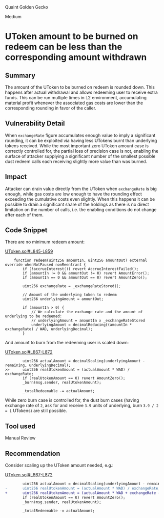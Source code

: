 Quaint Golden Gecko

Medium

# UToken amount to be burned on redeem can be less than the corresponding amount withdrawn

## Summary

The amount of the UToken to be burned on redeem is rounded down. This happens after actual withdrawal and allows redeeming user to receive extra funds. This can be run multiple times in L2 environment, accumulating material profit whenever the associated gas costs are lower than the corresponding rounding in favor of the caller.

## Vulnerability Detail

When `exchangeRate` figure accumulates enough value to imply a significant rounding, it can be exploited via having less UTokens burnt than underlying tokens received. While the most important zero UToken amount case is correctly controlled for, the partial loss of precision case is not, enabling the surface of attacker supplying a significant number of the smallest possible dust redeem calls each receiving slightly more value than was burned.

## Impact

Attacker can drain value directly from the UToken when `exchangeRate` is big enough, while gas costs are low enough to have the rounding effect exceeding the cumulative costs even slightly. When this happens it can be possible to drain a significant share of the holdings as there is no direct limitation on the number of calls, i.e. the enabling conditions do not change after each of them.

## Code Snippet

There are no minimum redeem amount:

[UToken.sol#L845-L859](https://github.com/sherlock-audit/2024-06-union-finance-update-2/blob/main/union-v2-contracts/contracts/market/UToken.sol#L845-L859)

```solidity
    function redeem(uint256 amountIn, uint256 amountOut) external override whenNotPaused nonReentrant {
        if (!accrueInterest()) revert AccrueInterestFailed();
        if (amountIn != 0 && amountOut != 0) revert AmountError();
        if (amountIn == 0 && amountOut == 0) revert AmountZero();

        uint256 exchangeRate = _exchangeRateStored();

        // Amount of the underlying token to redeem
        uint256 underlyingAmount = amountOut;

        if (amountIn > 0) {
            // We calculate the exchange rate and the amount of underlying to be redeemed:
            // underlyingAmount = amountIn x _exchangeRateStored
            underlyingAmount = decimalReducing((amountIn * exchangeRate) / WAD, underlyingDecimal);
        }
```

And amount to burn from the redeeming user is scaled down:

[UToken.sol#L867-L872](https://github.com/sherlock-audit/2024-06-union-finance-update-2/blob/main/union-v2-contracts/contracts/market/UToken.sol#L867-L872)

```solidity
        uint256 actualAmount = decimalScaling(underlyingAmount - remaining, underlyingDecimal);
>>      uint256 realUtokenAmount = (actualAmount * WAD) / exchangeRate;
        if (realUtokenAmount == 0) revert AmountZero();
        _burn(msg.sender, realUtokenAmount);

        _totalRedeemable -= actualAmount;
```

While zero burn case is controlled for, the dust burn cases (having exchange rate of `2`, ask for and receive `3.9` units of underlying, burn `3.9 / 2 = 1` UTokens) are still possible.

## Tool used

Manual Review

## Recommendation

Consider scaling up the UToken amount needed, e.g.:

[UToken.sol#L867-L872](https://github.com/sherlock-audit/2024-06-union-finance-update-2/blob/main/union-v2-contracts/contracts/market/UToken.sol#L867-L872)

```diff
        uint256 actualAmount = decimalScaling(underlyingAmount - remaining, underlyingDecimal);
-       uint256 realUtokenAmount = (actualAmount * WAD) / exchangeRate;
+       uint256 realUtokenAmount = (actualAmount * WAD + exchangeRate - 1) / exchangeRate;
        if (realUtokenAmount == 0) revert AmountZero();
        _burn(msg.sender, realUtokenAmount);

        _totalRedeemable -= actualAmount;
```